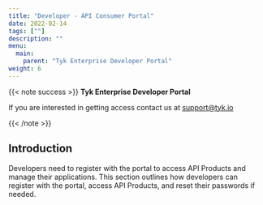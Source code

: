 ```yaml
---
title: "Developer - API Consumer Portal"
date: 2022-02-14
tags: [""]
description: ""
menu:
  main:
    parent: "Tyk Enterprise Developer Portal"
weight: 6
---
```


{{< note success >}}
**Tyk Enterprise Developer Portal**

If you are interested in getting access contact us at [support@tyk.io](<mailto:support@tyk.io?subject=Tyk Enterprise Portal Beta>)

{{< /note >}}

## Introduction

Developers need to register with the portal to access API Products and manage their applications. This section outlines how developers can register with the portal, access API Products, and reset their passwords if needed.
